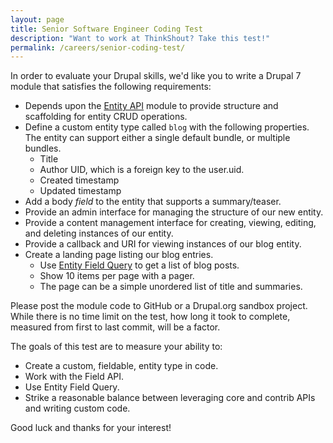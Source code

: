 ```yaml
---
layout: page
title: Senior Software Engineer Coding Test
description: "Want to work at ThinkShout? Take this test!"
permalink: /careers/senior-coding-test/
---
```


In order to evaluate your Drupal skills, we'd like you to write a Drupal 7 module that satisfies the following requirements:

- Depends upon the [Entity API](https://www.drupal.org/project/entity) module to provide structure and scaffolding for entity CRUD operations.
- Define a custom entity type called `blog` with the following properties. The entity can support either a single default bundle, or multiple bundles.
  - Title
  - Author UID, which is a foreign key to the user.uid.
  - Created timestamp
  - Updated timestamp
- Add a body _field_ to the entity that supports a summary/teaser.
- Provide an admin interface for managing the structure of our new entity.
- Provide a content management interface for creating, viewing, editing, and deleting instances of our entity.
- Provide a callback and URI for viewing instances of our blog entity.
- Create a landing page listing our blog entries.
  - Use [Entity Field Query](https://api.drupal.org/api/drupal/includes%21entity.inc/class/EntityFieldQuery/7) to get a list of blog posts.
  - Show 10 items per page with a pager.
  - The page can be a simple unordered list of title and summaries.

Please post the module code to GitHub or a Drupal.org sandbox project. While there is no time limit on the test, how long it took to complete, measured from first to last commit, will be a factor.

The goals of this test are to measure your ability to:

- Create a custom, fieldable, entity type in code.
- Work with the Field API.
- Use Entity Field Query.
- Strike a reasonable balance between leveraging core and contrib APIs and writing custom code.

Good luck and thanks for your interest!
